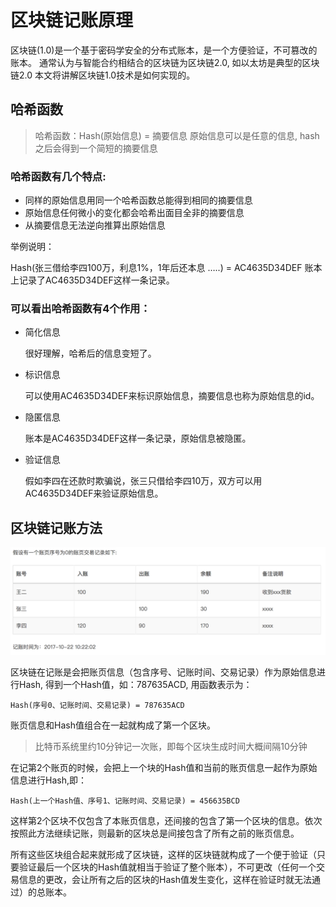 # 区块链记账原理

区块链(1.0)是一个基于密码学安全的分布式账本，是一个方便验证，不可篡改的账本。
通常认为与智能合约相结合的区块链为区块链2.0, 如以太坊是典型的区块链2.0
本文将讲解区块链1.0技术是如何实现的。

## 哈希函数
>	哈希函数：Hash(原始信息) = 摘要信息
原始信息可以是任意的信息, hash之后会得到一个简短的摘要信息

### 哈希函数有几个特点:

*	同样的原始信息用同一个哈希函数总能得到相同的摘要信息
* 	原始信息任何微小的变化都会哈希出面目全非的摘要信息
*  从摘要信息无法逆向推算出原始信息

举例说明：

Hash(张三借给李四100万，利息1%，1年后还本息 …..) = AC4635D34DEF
账本上记录了AC4635D34DEF这样一条记录。

### 可以看出哈希函数有4个作用：

*	简化信息

	很好理解，哈希后的信息变短了。

*	标识信息

	可以使用AC4635D34DEF来标识原始信息，摘要信息也称为原始信息的id。

*	隐匿信息

	账本是AC4635D34DEF这样一条记录，原始信息被隐匿。
	
*	验证信息

	假如李四在还款时欺骗说，张三只借给李四10万，双方可以用AC4635D34DEF来验证原始信息。

## 区块链记账方法

![](../images/交易.png)

区块链在记账是会把账页信息（包含序号、记账时间、交易记录）作为原始信息进行Hash, 得到一个Hash值，如：787635ACD, 用函数表示为：

`Hash(序号0、记账时间、交易记录) = 787635ACD`

账页信息和Hash值组合在一起就构成了第一个区块。

>	比特币系统里约10分钟记一次账，即每个区块生成时间大概间隔10分钟

在记第2个账页的时候，会把上一个块的Hash值和当前的账页信息一起作为原始信息进行Hash,即：

`Hash(上一个Hash值、序号1、记账时间、交易记录) = 456635BCD`

这样第2个区块不仅包含了本账页信息，还间接的包含了第一个区块的信息。依次按照此方法继续记账，则最新的区块总是间接包含了所有之前的账页信息。

所有这些区块组合起来就形成了区块链，这样的区块链就构成了一个便于验证（只要验证最后一个区块的Hash值就相当于验证了整个账本），不可更改（任何一个交易信息的更改，会让所有之后的区块的Hash值发生变化，这样在验证时就无法通过）的总账本。

